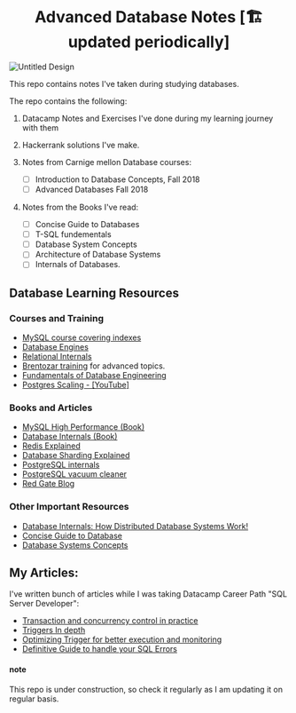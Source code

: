 <h1 align="center">Advanced Database Notes [🏗 updated periodically]</h1>

![Untitled Design](https://user-images.githubusercontent.com/42917814/209810128-4d37e43b-a33d-4394-928c-38879c2f3b22.png)

This repo contains notes I've taken during studying databases.

The repo contains the following:

1. Datacamp Notes and Exercises I've done during my learning journey with them

2. Hackerrank solutions I've make.

3. Notes from Carnige mellon Database courses:
    - [ ] Introduction to Database Concepts, Fall 2018
    - [ ] Advanced Databases Fall 2018
4. Notes from the Books I've read:
    - [ ] Concise Guide to Databases
    - [ ] T-SQL fundementals
    - [ ] Database System Concepts
    - [ ] Architecture of Database Systems
    - [ ] Internals of Databases.

## Database Learning Resources

### Courses and Training
- [MySQL course covering indexes](https://planetscale.com/learn/courses/mysql-for-developers)
- [Database Engines](https://www.udemy.com/course/database-engines-crash-course/?couponCode=ST16MT70224)
- [Relational Internals](https://www.youtube.com/playlist?list=PLE8kQVoC67PzGwMMsSk3C8MvfAqcYjusF)
- [Brentozar training](https://training.brentozar.com/courses) for advanced topics.
- [Fundamentals of Database Engineering](https://www.udemy.com/course/database-engines-crash-course/)
- [Postgres Scaling - [YouTube]](https://www.youtube.com/c/ScalingPostgres/videos)

### Books and Articles
- [MySQL High Performance (Book)](https://www.oreilly.com/library/view/high-performance-mysql/9781492080503/)
- [Database Internals (Book)](https://www.oreilly.com/library/view/database-internals/9781492040330/)
- [Redis Explained](https://architecturenotes.co/p/redis)
- [Database Sharding Explained](https://architecturenotes.co/p/database-sharding-explained)
- [PostgreSQL internals](http://www.interdb.jp/pg/pgsql01.html)
- [PostgreSQL vacuum cleaner](https://www.red-gate.com/simple-talk/databases/postgresql/uncovering-the-mysteries-of-postgresql-auto-vacuum/)
- [Red Gate Blog](https://www.red-gate.com/blog/database-development)

### Other Important Resources
- [Database Internals: How Distributed Database Systems Work!](https://www.oreilly.com/library/view/database-internals/9781492040330/)
- [Concise Guide to Database](https://www.oreilly.com/library/view/concise-guide-to/9780128043991/)
- [Database Systems Concepts](https://www.db-book.com/)


## My Articles:
I've written bunch of articles while I was taking Datacamp Career Path "SQL Server Developer":
- <a href="https://meska54.hashnode.dev/transactions-concurrency-control-theory-and-practice">Transaction and concurrency control in practice</a>
- <a href="https://meska54.hashnode.dev/triggers-in-depth-part-2">Triggers In depth</a>
- <a href="https://meska54.hashnode.dev/how-to-properly-optimize-triggers-in-t-sql-part-3">Optimizing Trigger for better execution and monitoring</a>
- <a href="https://meska54.hashnode.dev/how-to-handle-t-sql-errors-efficiently">Definitive Guide to handle your SQL Errors </a>

#### note
This repo is under construction, so check it regularly as I am updating it on regular basis.
